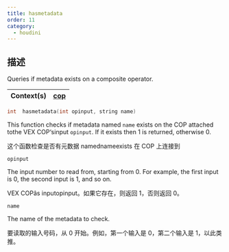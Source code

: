 ```yaml
---
title: hasmetadata
order: 11
category:
  - houdini
---
```

    
## 描述

Queries if metadata exists on a composite operator.

| Context(s) | [cop](../contexts/cop.html) |
| ---------- | --------------------------- |

```c
int  hasmetadata(int opinput, string name)
```

This function checks if metadata named `name` exists on the COP attached tothe
VEX COP‘sinput `opinput`. If it exists then 1 is returned, otherwise 0.

这个函数检查是否有元数据 namednameexists 在 COP 上连接到

`opinput`

The input number to read from, starting from 0. For example, the first input
is 0, the second input is 1, and so on.

VEX COPâs inputopinput。如果它存在，则返回 1，否则返回 0。

`name`

The name of the metadata to check.

要读取的输入号码，从 0 开始。例如，第一个输入是 0，第二个输入是 1，以此类推。
